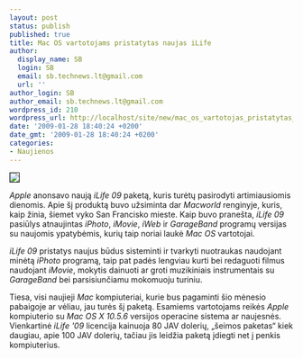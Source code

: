 ```yaml
---
layout: post
status: publish
published: true
title: Mac OS vartotojams pristatytas naujas iLife
author:
  display_name: SB
  login: SB
  email: sb.technews.lt@gmail.com
  url: ''
author_login: SB
author_email: sb.technews.lt@gmail.com
wordpress_id: 210
wordpress_url: http://localhost/site/new/mac_os_vartotojas_pristatytas_naujas_ilife/
date: '2009-01-28 18:40:24 +0200'
date_gmt: '2009-01-28 18:40:24 +0200'
categories:
- Naujienos
---
```

<div class="imgright"><img src="http://tbn0.google.com/images?q=tbn:rYaw1UaxO_1hHM:http://www.dolphinmusic.co.uk/shop_image/product/066c21e3aaa23e57ab544584e2706162.jpg" border="1" /></div>
<p><i>Apple</i> anonsavo naują <i>iLife 09</i> paketą, kuris turėtų pasirodyti artimiausiomis dienomis. Apie šį produktą buvo užsiminta dar <i>Macworld</i> renginyje, kuris, kaip žinia, šiemet vyko San Francisko mieste. Kaip buvo pranešta, <i>iLife 09</i> pasiūlys atnaujintas <i>iPhoto</i>, <i>iMovie</i>, <i>iWeb</i> ir <i>GarageBand</i> programų versijas su naujomis ypatybėmis, kurių taip noriai laukė <i>Mac OS</i> vartotojai.</p>
<p><i>iLife 09</i> pristatys naujus būdus sisteminti ir tvarkyti nuotraukas naudojant minėtą <i>iPhoto</i> programą, taip pat padės lengviau kurti bei redaguoti filmus naudojant <i>iMovie</i>, mokytis dainuoti ar groti muzikiniais instrumentais su <i>GarageBand</i> bei parsisiunčiamu mokomuoju turiniu. </p>
<p>Tiesa, visi naujieji <i>Mac</i> kompiuteriai, kurie bus pagaminti šio mėnesio pabaigoje ar vėliau, jau turės šį paketą. Esamiems vartotojams reikės <i>Apple</i> kompiuterio su <i>Mac OS X 10.5.6</i> versijos operacine sistema ar naujesnės. Vienkartinė <i>iLife '09</i> licencija kainuoja 80 JAV dolerių, „šeimos paketas“ kiek daugiau, apie 100 JAV dolerių, tačiau jis leidžia paketą įdiegti net į penkis kompiuterius.</p>
